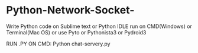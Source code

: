 # Python-Network-Socket-

Write Python code on Sublime text or Python IDLE
run on CMD(Windows) or Terminal(Mac OS)
or use Pyto or Pythonista3 or Pydroid3 

RUN .PY ON CMD: Python chat-servery.py <Enter>
